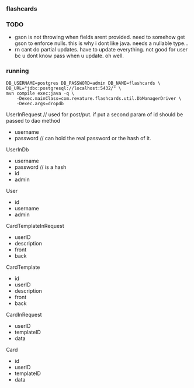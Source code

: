 ### flashcards

### TODO
* gson is not throwing when fields arent provided. need to somehow get gson to enforce nulls. this is why i dont like java. needs a nullable type...
* rn cant do partial updates. have to update everything. not good for user bc u dont know pass when u update. oh well.


### running
```
DB_USERNAME=postgres DB_PASSWORD=admin DB_NAME=flashcards \
DB_URL="jdbc:postgresql://localhost:5432/" \
mvn compile exec:java -q \
    -Dexec.mainClass=com.revature.flashcards.util.DbManagerDriver \
    -Dexec.args=dropdb
```


UserInRequest // used for post/put. if put a second param of id should be passed to dao method
- username
- password // can hold the real password or the hash of it.

UserInDb
- username
- password // is a hash
- id
- admin

User
- id
- username
- admin



CardTemplateInRequest
- userID
- description
- front
- back

CardTemplate
- id
- userID
- description
- front
- back

CardInRequest
- userID
- templateID
- data

Card
- id
- userID
- templateID
- data


















